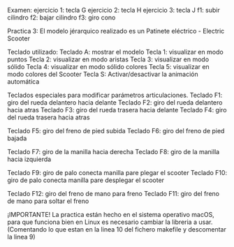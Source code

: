Examen:
ejercicio 1: tecla G
ejercicio 2: tecla H
ejercicio 3: tecla J
f1: subir cilindro
f2: bajar cilindro
f3: giro cono

Practica 3:
El modelo jérarquico realizado es un Patinete eléctrico - Electric Scooter 

Teclado utilizado:
Teclado A: mostrar el modelo
Tecla 1: visualizar en modo puntos
Tecla 2: visualizar en modo aristas
Tecla 3: visualizar en modo sólido
Tecla 4: visualizar en modo sólido colores
Tecla 5: visualizar en modo colores del Scooter
Tecla S: Activar/desactivar la animación automática

Teclados especiales para modificar parámetros articulaciones.
Teclado F1: giro del rueda delantero hacia delante
Teclado F2: giro del rueda delantero hacia atras
Teclado F3: giro del rueda trasera hacia delante
Teclado F4: giro del rueda trasera hacia atras

Teclado F5: giro del freno de pied subida
Teclado F6: giro del freno de pied bajada

Teclado F7: giro de la manilla hacia derecha
Teclado F8: giro de la manilla hacia izquierda

Teclado F9: giro de palo conecta manilla pare plegar el scooter
Teclado F10: giro de palo conecta manilla pare desplegar el scooter

Teclado F12: giro del freno de mano para freno
Teclado F11: giro del freno de mano para soltar el freno

¡IMPORTANTE!
La practica están hecho en el sistema operativo macOS, para que funciona bien en Linux es necesario cambiar la libreria a usar.(Comentando lo que estan en la linea 10 del fichero makefile y descomentar la linea 9) 

